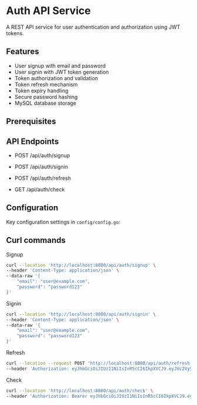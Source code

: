 # Auth API Service

A REST API service for user authentication and authorization using JWT tokens.

## Features

- User signup with email and password
- User signin with JWT token generation
- Token authorization and validation
- Token refresh mechanism
- Token expiry handling
- Secure password hashing
- MySQL database storage

## Prerequisites

## API Endpoints

- POST /api/auth/signup
    
- POST /api/auth/signin
- POST /api/auth/refresh
- GET /api/auth/check

## Configuration

Key configuration settings in `config/config.go`:


## Curl commands
Signup
```bash
curl --location 'http://localhost:8080/api/auth/signup' \
--header 'Content-Type: application/json' \
--data-raw '{
    "email": "user@example.com",
    "password": "password123"
}'
```

Signin
```bash
curl --location 'http://localhost:8080/api/auth/signin' \
--header 'Content-Type: application/json' \
--data-raw '{
    "email": "user@example.com",
    "password": "password123"
}'
```

Refresh
```bash
curl --location --request POST 'http://localhost:8080/api/auth/refresh' \
--header 'Authorization: eyJhbGciOiJIUzI1NiIsInR5cCI6IkpXVCJ9.eyJVc2VySUQiOjEsIlR5cGUiOiJyZWZyZXNoIiwiZXhwIjoxNzQwOTE4ODUxLCJpYXQiOjE3NDAzMTQwNTF9.1S88hcKl45F2FUsMkwAkN0R8sLy061uyNbmJCkZOEBo'
``` 

Check
```bash
curl --location 'http://localhost:8080/api/auth/check' \
--header 'Authorization: Bearer eyJhbGciOiJIUzI1NiIsInR5cCI6IkpXVCJ9.eyJVc2VySUQiOjEsIlR5cGUiOiJhY2Nlc3MiLCJleHAiOjE3NDAzMTQzMjIsImlhdCI6MTc0MDMxNDI2Mn0.mRgoCq1JjkoKelTBmQb6xvUd5vmV8tjEtIn7r6UgnZo'
```

<!-- @import "[TOC]" {cmd="toc" depthFrom=1 depthTo=6 orderedList=false} -->

